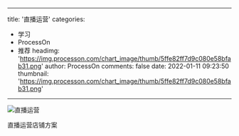 
---
title: '直播运营'
categories: 
 - 学习
 - ProcessOn
 - 推荐
headimg: 'https://img.processon.com/chart_image/thumb/5ffe82ff7d9c080e58bfab31.png'
author: ProcessOn
comments: false
date: 2022-01-11 09:23:50
thumbnail: 'https://img.processon.com/chart_image/thumb/5ffe82ff7d9c080e58bfab31.png'
---

<div>   
<img class="thumb" alt="直播运营" src="https://img.processon.com/chart_image/thumb/5ffe82ff7d9c080e58bfab31.png" referrerpolicy="no-referrer">
<p>直播运营店铺方案</p>  
</div>
            